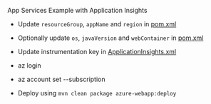 App Services Example with Application Insights

* Update `resourceGroup`, `appName` and `region` in [pom.xml](pom.xml)

* Optionally update `os`, `javaVersion` and `webContainer` in [pom.xml](pom.xml)

* Update instrumentation key in [ApplicationInsights.xml](src/main/resources/ApplicationInsights.xml)

* az login

* az account set --subscription <subscription Id>

* Deploy using `mvn clean package azure-webapp:deploy`
